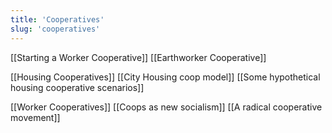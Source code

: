 ```yaml
---
title: 'Cooperatives'
slug: 'cooperatives'
---
```


[[Starting a Worker Cooperative]]
[[Earthworker Cooperative]]

[[Housing Cooperatives]]
	[[City Housing coop model]]
	[[Some hypothetical housing cooperative scenarios]]

[[Worker Cooperatives]]
	[[Coops as new socialism]]
	[[A radical cooperative movement]]
